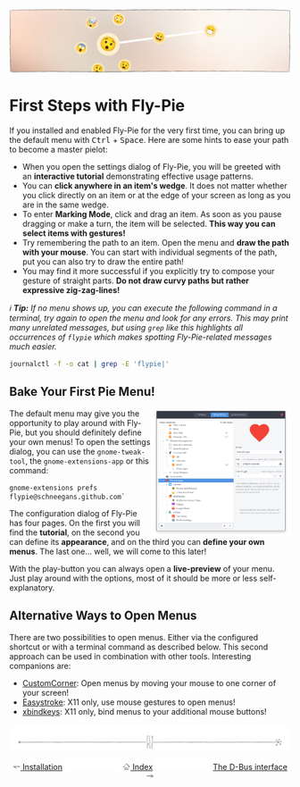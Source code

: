 <p align="center">
  <img src ="pics/banner-01.jpg" />
</p>

# First Steps with Fly-Pie

If you installed and enabled Fly-Pie for the very first time, you can bring up the default menu with <kbd>Ctrl</kbd> + <kbd>Space</kbd>.
Here are some hints to ease your path to become a master pielot:

* When you open the settings dialog of Fly-Pie, you will be greeted with an **interactive tutorial** demonstrating effective usage patterns.
* You can **click anywhere in an item's wedge**. It does not matter whether you click directly on an item or at the edge of your screen as long as you are in the same wedge.
* To enter **Marking Mode**, click and drag an item. As soon as you pause dragging or make a turn, the item will be selected. **This way you can select items with gestures!**
* Try remembering the path to an item. Open the menu and **draw the path with your mouse**. You can start with individual segments of the path, put you can also try to draw the entire path!
* You may find it more successful if you explicitly try to compose your gesture of straight parts. **Do not draw curvy paths but rather expressive zig-zag-lines!**

_:information_source: **Tip:** If no menu shows up, you can execute the following command in a terminal, try again to open the menu and look for any errors.
This may print many unrelated messages, but using `grep` like this highlights all occurrences of `flypie`
which makes spotting Fly-Pie-related messages much easier._

```bash
journalctl -f -o cat | grep -E 'flypie|'
```

## Bake Your First Pie Menu!

<img align="right" width="250px" src ="pics/menu-editor.png" />

The default menu may give you the opportunity to play around with Fly-Pie,
but you should definitely define your own menus!
To open the settings dialog, you can use the `gnome-tweak-tool`, the `gnome-extensions-app` or this command:

```
gnome-extensions prefs flypie@schneegans.github.com`
```

The configuration dialog of Fly-Pie has four pages.
On the first you will find the **tutorial**,
on the second you can define its **appearance**,
and on the third you can **define your own menus**.
The last one... well, we will come to this later!

With the play-button you can always open a **live-preview** of your menu.
Just play around with the options, most of it should be more or less self-explanatory.

## Alternative Ways to Open Menus

There are two possibilities to open menus.
Either via the configured shortcut or with a terminal command as described below.
This second approach can be used in combination with other tools.
Interesting companions are:

* [CustomCorner](https://extensions.gnome.org/extension/1037/customcorner/): Open menus by moving your mouse to one corner of your screen!
* [Easystroke](https://github.com/thjaeger/easystroke/wiki): X11 only, use mouse gestures to open menus!
* [xbindkeys](http://www.nongnu.org/xbindkeys/xbindkeys.html): X11 only, bind menus to your additional mouse buttons!

<p align="center"><img src ="pics/hr.svg" /></p>
<p align="center">
  <a href="installation.md"><img src ="pics/left-arrow.png" style="height: 1em;"/> Installation</a>
  <img src="pics/nav-space.svg"/>
  <a href="../README.md#getting-started"><img src ="pics/home.png" style="height: 1em;"/> Index</a>
  <img src="pics/nav-space.svg"/>
  <a href="dbus-interface.md">The D-Bus interface <img src ="pics/right-arrow.png" style="height: 1em;"/></a>
</p>
